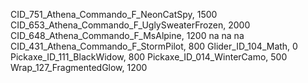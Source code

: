 CID_751_Athena_Commando_F_NeonCatSpy, 1500
CID_653_Athena_Commando_F_UglySweaterFrozen, 2000
CID_648_Athena_Commando_F_MsAlpine, 1200
na
na
na
CID_431_Athena_Commando_F_StormPilot, 800
Glider_ID_104_Math, 0
Pickaxe_ID_111_BlackWidow, 800
Pickaxe_ID_014_WinterCamo, 500
Wrap_127_FragmentedGlow, 1200
